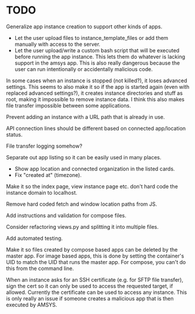 # TODO

Generalize app instance creation to support other kinds of apps.
- Let the user upload files to instance_template_files or add them manually
  with access to the server.
- Let the user upload/write a custom bash script that will be executed before running
  the app instance. This lets them do whatever is lacking support in the amsys app.
  This is also really dangerous because the user can run intentionally or accidentally
  malicious code.

In some cases when an instance is stopped (not killed?), it loses advanced settings.
This seems to also make it so if the app is started again (even with replaced advanced settings?),
it creates instance directories and stuff as root, making it impossible to remove instance data.
I think this also makes file transfer impossible between some applications.

Prevent adding an instance with a URL path that is already in use.

API connection lines should be different based on connected app/location status.

File transfer logging somehow?

Separate out app listing so it can be easily used in many places.
- Show app location and connected organization in the listed cards.
- Fix "created at" (timezone).

Make it so the index page, view instance page etc. don't hard code the instance domain
to localhost.

Remove hard coded fetch and window location paths from JS.

Add instructions and validation for compose files.

Consider refactoring views.py and splitting it into multiple files.

Add automated testing.

Make it so files created by compose based apps can be deleted by the master app.
For image based apps, this is done by setting the container's UID to match the UID
that runs the master app. For compose, you can't do this from the command line.

When an instance asks for an SSH certificate (e.g. for SFTP file transfer),
sign the cert so it can only be used to access the requested target, if allowed.
Currently the certificate can be used to access any instance. This is only really
an issue if someone creates a malicious app that is then executed by AMSYS.
